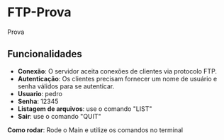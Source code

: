 # FTP-Prova
Prova 

## Funcionalidades

- **Conexão**: O servidor aceita conexões de clientes via protocolo FTP.
- **Autenticação**: Os clientes precisam fornecer um nome de usuário e senha válidos para se autenticar.
- **Usuario**: pedro
- **Senha**: 12345
- **Listagem de arquivos**: use o comando "LIST"
- **Sair**: use o comando "QUIT"


**Como rodar**: Rode o Main e utilize os comandos no terminal

